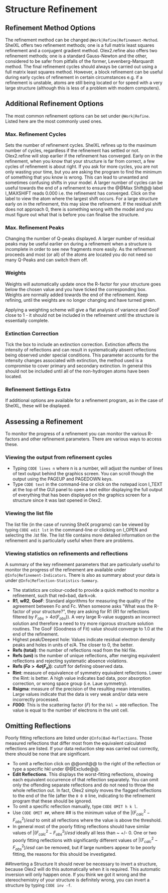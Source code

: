 # Structure Refinement

## Refinement Method Options
The refinement method can be changed `@Work|Refine|Refinement-Method`. ShelXL offers two refinement methods; one is a full matrix least squares refinement and a conjugent gradient method. Olex2.refine also offers two refinement methods; one is a standard Gauss-Newton and the other, considered to be safer from pitfalls of the former, Levenberg-Marquardt method.
The final refinement cycles should always be carried out using a full matrix least squares method. However, a block refinement can be useful during early cycles of refinement in certain circumstances e.g. if a refinement is unstable, atoms are still being located or for speed with a very large structure (although this is less of a problem with modern computers).

## Additional Refinement Options
The most common refinement options can be set under `@Work|Refine`. Listed here are the most commonly used ones.

### Max. Refinement Cycles
Sets the number of refinement cycles. ShelXL refines up to the maximum number of cycles, regardless if the refinement has settled or not. Olex2.refine will stop earlier if the refinement has converged.
Early on in the refinement, when you know that your structure is far from correct, a few cycles of refinement is about right. If you ask for more cycles, you are not only wasting your time, but you are asking the program to find the minimum of something that you know is wrong. This can lead to unwanted and sometimes confusing shifts in your model.
A larger number of cycles can be useful towards the end of a refinement to ensure the @@Max Shift@@ label I_MAXSHIFT reads 0.000 i.e. the refinement has converged. Click on the label to view the atom where the largest shift occurs. For a large structure early on in the refinement, this may slow the refinement. If the residual shift does not approach 0, there is something wrong with the model and you must figure out what that is before you can finalise the structure.

### Max. Refinement Peaks
Changing the number of Q-peaks displayed. A larger number of residual peaks may be useful earlier on during a refinement when a structure is incomplete in order to see new fragments more easily. As the refinement proceeds and most (or all) of the atoms are located you do not need so many Q-Peaks and can switch them off.

### Weights
Weights will automatically update once the R-factor for your structure goes below the chosen value and you have ticked the corresponding box.
Weights are normally added towards the end of the refinement. Keep refining, until the weights are no longer changing and have turned green.

Applying a weighting scheme will give a flat analysis of variance and GooF close to 1 - it should not be included in the refinement until the structure is essentially complete.

### Extinction Correction
Tick the box to include an extinction correction.
Extinction affects the intensity of reflections and can result in systematically absent reflections being observed under special conditions. This parameter accounts for the intensity changes associated with extinction, the method used is a compromise to cover primary and secondary extinction. In general this should not be included until all of the non-hydrogen atoms have been located.

### Refinement Settings Extra
If additional options are available for a refinement program, as in the case of ShelXL, these will be displayed.

## Assessing a Refinement
To monitor the progress of a refinement you can monitor the various R-factors and other refinement parameters. There are various ways to access these.

### Viewing the output from refinement cycles

- Typing `CODE lines n` where n is a number, will adjust the number of lines of text output behind the graphics screen. You can scroll though the output using the PAGEUP and PAGEDOWN keys.
- Type `CODE text` in the command-line or click on the notepad icon I_TEXT at the top of the GUI panel to open a text editor displaying the full output of everything that has been displayed on the graphics screen for a structure since it was last opened in Olex2.

### Viewing the list file
The list file (in the case of running ShelX programs) can be viewed by typing `CODE edit lst` in the command-line or clicking on I_OPEN and selecting the .lst file. The list file contains more detailed information on the refinement and is particularly useful when there are problems.

### Viewing statistics on refinements and reflections
A summary of the key refinement parameters that are particularly useful to monitor the progress of the refinement are available under `@Info|Refinement-Indicators`. There is also as summary about your data is under `@Info|Reflection-Statistics-Summary`.

- The statistics are colour-coded to provide a quick method to monitor a refinement, such that red=bad, dark=ok. 
- **R1**, **wR2**, **GooF**: Standard algorithms for measuring the quality of the agreement between Fo and Fc. When someone asks "What was the R-factor of your structure?", they are asking for R1 (R1 for reflections filtered by $F_{obs} > 4\sigma(F_{obs})$). A very large R-value suggests an incorrect solution and therefore a need to try more rigorous structure solution routines. The GooF (Goodness of Fit) value should converge to 1.0 at the end of the refinement.
- Highest peak/Deepest hole: Values indicate residual electron density peaks and holes in units of e/A. The closer to 0, the better. 
- **Refs (total)**: the number of reflections read from the hkl file.
- **Refs (uni)** is the number of unique reflections, after merging equivalent reflections and rejecting systematic absence violations. 
- **Refs ($Fo> 4\sigma(F_o)$)**: cutoff for defining observed data.
- **Rint**: measure of equivalence of symmetry equivalent reflections. Lower the Rint: is better. A high value indicates bad data, poor absorption correction, or wrong space group (i.e. Laue symmetry).
- **Rsigma**: measure of the precision of the resulting mean intensities. Large values indicate that the data is very weak and/or data were incorrectly processed.
- **$F000$**: This is the scattering factor ($F$) for the `hkl = 000` reflection. The value is equal to the number of electrons in the unit cell.

## Omitting Reflections
Poorly fitting reflections are listed under `@Info|Bad-Reflections`. Those measured reflections that differ most from the equivalent calculated reflections are listed. If your data reduction step was carried out correctly, there should be none that are significant.

- To omit a reflection click on @@omit@@ to the right of the reflection or type a specific hkl under @@Exclude@@.
- **Edit Reflections**. This displays the worst-fitting reflections, showing each equivalent occurrence of that reflection separately. You can omit only the offending separate reflections and do not need to throw the whole reflection out. In fact, Olex2 simply moves the flagged reflections to the end of the file (after the `0 0 0` line, indicating to the refinement program that these should be ignored.
- To omit a specific reflection manually, type `CODE OMIT h k l`.
- Use `CODE OMIT ##`, where ## is the minimum value of the $|(F_{calc}^{2}-F_{obs}^{2})/esd$ to omit all reflections where the value is above the threshold.
- In general most of the poorly fitting reflections should have similar values of $|(F_{calc}^{2}-F_{obs}^{2})/esd$ ideally all less than ~ +/- 0. One or two poorly fitting reflections with significantly different values of $|(F_{calc}^{2}-F_{obs}^{2})/esd$ can be removed, but if large numbers appear to be poorly fitting, the reasons for this should be investigated.

##Inverting a Structure
It should never be necessary to invert a structure, because Olex2 will do this automatically when it is required. This automatic inversion will only happen once. If you think we got it wrong and the stereochemistry of your structure is definitely wrong, you can invert a structure by typing `CODE inv -f`.
